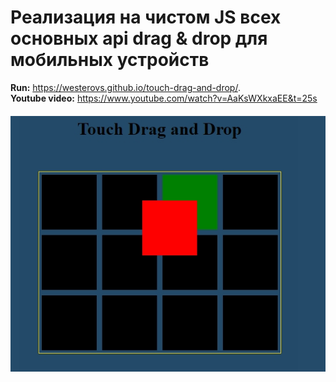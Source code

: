 # Реализация на чистом JS всех основных api drag & drop для мобильных устройств</b>

<b>Run:</b>
https://westerovs.github.io/touch-drag-and-drop/.
<br>
<b>Youtube video:</b>
https://www.youtube.com/watch?v=AaKsWXkxaEE&t=25s
<br>
<img src="cover.jpg" style="display: block; margin: 20px auto;">
